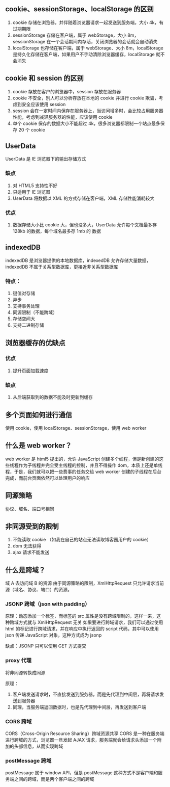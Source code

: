 ## cookie、sessionStorage、localStorage 的区别

1. cookie 存储在浏览器，并伴随着浏览器请求一起发送到服务端，大小 4k，有过期期限
2. sessionStorage 存储在客户端，属于 webStorage，大小 8m，sessionStorage 在一个会话期间内存活，关闭浏览器的会话就会自动消失
3. localStorage 也存储在客户端，属于 webStorage、大小 8m，localStorage 是持久化存储在客户端，如果用户不手动清除浏览器缓存，localStorage 就不会消失

## cookie 和 session 的区别

1. cookie 存放在客户的浏览器中，session 存放在服务器
2. cookie 不安全，别人可以分析存放在本地的 cookie 并进行 cookie 欺骗，考虑到安全应该使用 session
3. session 会在一定时间内保存在服务器上，当访问增多时，会比较占用服务器性能，考虑到减轻服务器的性能，应该使用 cookie
4. 单个 cookie 保存的数据大小不能超过 4k，很多浏览器都限制一个站点最多保存 20 个 cookie

## UserData

UserData 是 IE 浏览器下的输出存储方式

### 缺点

1. 对 HTML5 支持性不好
2. 只适用于 IE 浏览器
3. UserData 将数据以 XML 的方式存储在客户端，XML 存储性能消耗较大

### 优点

1. 数据存储大小比 cookie 大，但也没多大，UserData 允许每个文档最多存 128kb 的数据，每个域名最多存 1mb 的 数据

## indexedDB

indexedDB 是浏览器提供的本地数据库，indexedDB 允许存储大量数据，indexedDB 不属于关系型数据库，更接近非关系型数据库

### 特点：

1. 键值对存储
2. 异步
3. 支持事务处理
4. 同源限制（不能跨域）
5. 存储空间大
6. 支持二进制存储

## 浏览器缓存的优缺点

### 优点

1. 提升页面加载速度

### 缺点

1. 从后端获取到的数据不能及时更新到缓存

## 多个页面如何进行通信

使用 cookie，使用 localStorage、sessionStorage，使用 web worker

## 什么是 web worker？

web worker 是 html5 提出的，允许 JavaScript 创建多个线程，但是新创建的这些线程作为子线程并完全受主线程的控制，并且不得操作 dom，本质上还是单线程，于是，我们就可以把一些费事的任务交给 web worker 创建的子线程在后台完成，而前台页面依然可以处理用户的响应

## 同源策略

协议、域名、端口号相同

## 非同源受到的限制

1. 不能读取 cookie （如我在自己的站点无法读取博客园用户的 cookie）
2. dom 无法获得
3. ajax 请求不能发送

## 什么是跨域？

域 A 去访问域 B 的资源
由于同源策略的限制，XmlHttpRequest 只允许请求当前源（域名、协议、端口）的资源。

### JSONP 跨域（json with padding）

原理：动态添加一个<script></script>标签，而<script></script>标签的 src 属性是没有跨域限制的，这样一来，这种跨域方式就与 XmlHttpRequest 无关
如果要进行跨域请求，我们可以通过使用 html 的<script></script>标记进行跨域请求，并在响应中执行返回的 script 代码，其中可以使用 json 传递 JavaScript 对象，这种方式成为 jsonp

缺点：JSONP 只可以使用 GET 方式提交

### proxy 代理

将非同源转换成同源

原理：

1. 客户端发送请求时，不直接发送到服务器，而是先代理到中间层，再将请求发送到服务器
2. 同理，当服务端返回数据时，也是先代理到中间层，再发送到客户端

### CORS 跨域

CORS（Cross-Origin Resource Sharing）跨域资源共享
CORS 是一种在服务端进行跨域的方式，浏览器一旦发起 AJAX 请求，服务端就会给请求头添加一个附加的头部信息，从而实现跨域

### postMessage 跨域

postMessage 属于 window API，但是 postMessage 这种方式不是客户端和服务端之间的跨域，而是两个客户端之间的跨域
